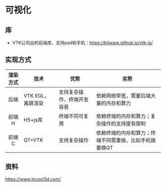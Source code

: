 # 可视化

## 库
* VTK公司出的前端库，支持pad和手机：https://kitware.github.io/vtk-js/

## 实现方式
| 渲染方式 | 技术 | 优势 | 劣势 |
| :-: | - | - | - |
| 后端 | VTK EGL，离屏渲染 | 支持复杂操作，终端开发容易 | 依赖网络带宽，需要后端大量的内存和算力 |
| 前端H | H5+js库 | 终端不同可复用 | 依赖终端的内存和算力；复杂操作的支持度有限制 |
| 前端C | QT+VTK | 支持复杂操作 | 依赖终端的内存和算力；终端不同需重做，比如手机端要换QT |

## 资料
https://www.incool3d.com/
